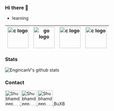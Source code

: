 ### Hi there 👋

- learning

|  [<img src="https://pngimg.com/uploads/php/php_PNG12.png" alt="c logo" width="70">](https://www.php.net/) |  [<img src="https://magixsolution.com/wp-content/uploads/2020/02/C-C-classes-kanpur.png" alt="go logo" width="70">](https://isocpp.org/)  |  [<img src="https://miro.medium.com/max/480/1*oNM0JVqivoi3lVPF6ygp9Q.png" alt="c logo" width="70">](https://kotlinlang.org/) |  [<img src="https://fiverr-res.cloudinary.com/images/q_auto,f_auto/gigs/99937611/original/d1c6ac81f536b60b0df88472d3582cdc4ad644d4/spring-mvc-boot-application.png" alt="c logo" width="70">](https://spring.io/)
|---|---|---|---|

### Stats

![EngincanV's github stats](https://github-readme-stats.vercel.app/api?username=btror&show_icons=true&line_height=30)

### Contact

<a href="https://www.linkedin.com/in/brandon-rorie-082711159/">
    <img alt="Shubhamdeep Jha | Linkedin" width="50px" src="https://pngimg.com/uploads/linkedIn/linkedIn_PNG38.png" />
</a>
<a href="https://www.instagram.com/b.ticer.r/">
    <img alt="Shubhamdeep Jha | Instagram" width="50px" src="https://www.quicksocialmedia.co.uk/cms/instagram-master.png" />
</a>
<a href="mailto:brorie3@uncc.edu">
    <img alt="Shubhamdeep Jha | Gmail" width="50px" src="https://uploads-ssl.webflow.com/5ad4c302a9ea3372eaea975f/5b995a276460dc98cf54bd11_Gmail.png" />
</a>
BuXB
<br>
<br>


